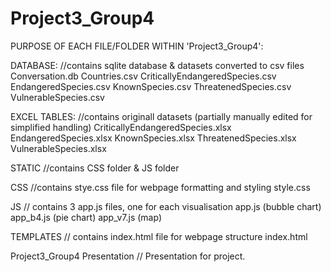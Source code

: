 # Project3_Group4

PURPOSE OF EACH FILE/FOLDER WITHIN 'Project3_Group4':

DATABASE: //contains sqlite database & datasets converted to csv files
  Conversation.db
  Countries.csv
  CriticallyEndangeredSpecies.csv
  EndangeredSpecies.csv
  KnownSpecies.csv
  ThreatenedSpecies.csv
  VulnerableSpecies.csv

EXCEL TABLES: //contains originall datasets (partially manually edited for simplified handling)
  CriticallyEndangeredSpecies.xlsx
  EndangeredSpecies.xlsx
  KnownSpecies.xlsx
  ThreatenedSpecies.xlsx
  VulnerableSpecies.xlsx

STATIC //contains CSS folder & JS folder

  CSS //contains stye.css file for webpage formatting and styling
    style.css

  JS // contains 3 app.js files, one for each visualisation
    app.js (bubble chart)
    app_b4.js (pie chart)
    app_v7.js (map)

TEMPLATES // contains index.html file for webpage structure
  index.html

Project3_Group4 Presentation // Presentation for project.
